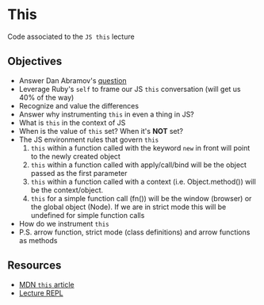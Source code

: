 # This

Code associated to the `JS this` lecture

## Objectives

* Answer Dan Abramov's [question](https://twitter.com/dan_abramov/status/790858537513656320)
* Leverage Ruby's `self` to frame our JS `this` conversation (will get us 40% of the way)
* Recognize and value the differences
* Answer why instrumenting `this` in even a thing in JS?
* What is `this` in the context of JS
* When is the value of `this` set? When it's **NOT** set?
* The JS environment rules that govern `this`
    1.  `this` within a function called with the keyword `new` in front will point to the newly created object
    1.  `this` within a function called with apply/call/bind will be the object passed as the first parameter
    1.  `this` within a function called with a context (i.e. Object.method()) will be the context/object.
    1.  `this` for a simple function call (fn()) will be the window (browser) or the global object (Node). If we are in strict mode this will be undefined for simple function calls
* How do we instrument `this`
* P.S. arrow function, strict mode (class definitions) and arrow functions as methods

## Resources
* [MDN `this` article](https://developer.mozilla.org/en-US/docs/Web/JavaScript/Reference/Operators/this)
* [Lecture REPL](https://repl.it/repls/SlipperyColossalNumerators)
